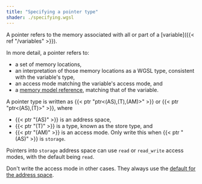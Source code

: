 ```yaml
---
title: "Specifying a pointer type"
shader: ./specifying.wgsl
---
```


A pointer refers to the memory associated with all or part of a
[variable]({{< ref "/variables" >}}).

In more detail, a pointer refers to:
* a set of memory locations,
* an interpretation of those memory locations as a WGSL type, consistent with
   the variable's type,
* an access mode matching the variable's access mode, and
* a [memory model reference](https://w3.org/TR/WGSL#memory-model-reference), matching that of the variable.

A pointer type is written as
{{< ptr "ptr<(AS),(T),(AM)>" >}} or {{< ptr "ptr<(AS),(T)>" >}}, where
* {{< ptr "(AS)" >}} is an address space,
* {{< ptr "(T)" >}} is a type, known as the store type, and
* {{< ptr "(AM)" >}} is an access mode. Only write this when {{< ptr "(AS)" >}} is `storage`.

Pointers into `storage` address space can use `read` or `read_write` access modes,
with the default being `read`.

Don't write the access mode in other cases.
They always use the [default for the address space](https://w3.orgTR/WGSL#address-space).
